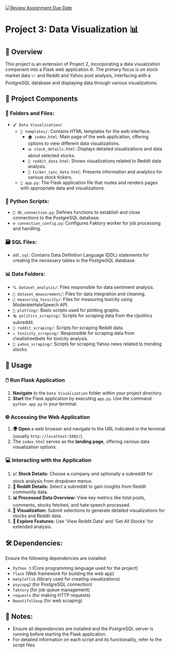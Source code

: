 [![Review Assignment Due Date](https://classroom.github.com/assets/deadline-readme-button-24ddc0f5d75046c5622901739e7c5dd533143b0c8e959d652212380cedb1ea36.svg)](https://classroom.github.com/a/QM6TDYML)

<!-- 
# Project Title

## Table of Contents
1. [Introduction](#introduction)
2. [File Descriptions](#file-descriptions)
3. [Installation](#installation)
4. [Usage](#usage)

## Introduction
Brief description of the project.

## File Descriptions
- `file1.ext`: Brief description of what `file1.ext` does.
- `file2.ext`: Brief description of what `file2.ext` does.
- `file3.ext`: Brief description of what `file3.ext` does.
- `directory/`: Brief description of what files in `directory/` do.

## Installation
Instructions for how to install and setup your project.

## Usage
Instructions for how to use your project after it's installed. -->

# Project 3: Data Visualization 📊

## 🌟 Overview
This project is an extension of Project 2, incorporating a data visualization component into a Flask web application 🌐. The primary focus is on stock market data 📈 and Reddit and Yahoo post analysis, interfacing with a PostgreSQL database and displaying data through various visualizations.

## 📁 Project Components

### 📂 Folders and Files:

- `🖌️ Data Visualization/`
  - `📄 templates/`: Contains HTML templates for the web interface.
    - `🏠 index.html`: Main page of the web application, offering options to view different data visualizations.
    - `📊 stock_details.html`: Displays detailed visualizations and data about selected stocks.
    - `💬 reddit_data.html`: Shows visualizations related to Reddit data analysis.
    - `📝 ticker_sync_data.html`: Presents information and analytics for various stock tickers.
  - `🚀 app.py`: The Flask application file that routes and renders pages with appropriate data and visualizations.

### 🐍 Python Scripts:

- `🔗 db_connection.py`: Defines functions to establish and close connections to the PostgreSQL database.
- `⚙️ connection_config.py`: Configures Faktory worker for job processing and handling.

### 🗃️ SQL Files:

- `ddl.sql`: Contains Data Definition Language (DDL) statements for creating the necessary tables in the PostgreSQL database.

### 📊 Data Folders:

- `🔍 dataset_analysis/`: Files responsible for data sentiment analysis.
- `🧹 dataset_measurement/`: Files for data integration and cleaning.
- `🔬 measuring_toxicity/`: Files for measuring toxicity using ModerateHateSpeech API.
- `🎨 plotting/`: Basic scripts used for plotting graphs.
- `🗞️ politics_scraping/`: Scripts for scraping data from the r/politics subreddit.
- `👥 reddit_scraping/`: Scripts for scraping Reddit data.
- `☣️ toxicity_scraping/`: Responsible for scraping data from r/wallstreetbets for toxicity analysis.
- `📰 yahoo_scraping/`: Scripts for scraping Yahoo news related to trending stocks.


## 🚀 Usage

### 🖱️ Run Flask Application
1. **Navigate** to the `Data Visualization` folder within your project directory.
2. **Start** the Flask application by executing `app.py`. Use the command `python app.py` in your terminal.

### 🌐 Accessing the Web Application
1. **🌍 Open** a web browser and navigate to the URL indicated in the terminal (usually `http://localhost:5001/`).
2. The `index.html` serves as the **landing page**, offering various data visualization options.

### 💻 Interacting with the Application

1. **📈 Stock Details:** Choose a company and optionally a subreddit for stock analysis from dropdown menus.
2. **💬 Reddit Details:** Select a subreddit to gain insights from Reddit community data.
3. **📊 Processed Data Overview:** View key metrics like total posts, comments, stocks fetched, and hate speech processed.
4. **🎨 Visualization:** Submit selections to generate detailed visualizations for stocks and Reddit data.
5. **🔭 Explore Features:** Use 'View Reddit Data' and 'Get All Stocks' for extended analysis.

## 🛠️ Dependencies:

Ensure the following dependencies are installed:

- `Python 3` (Core programming language used for the project)
- `flask` (Web framework for building the web app)
- `matplotlib` (library used for creating visualizations)
- `psycopg2` (for PostgreSQL connection)
- `faktory` (for job queue management)
- `requests` (for making HTTP requests)
- `BeautifulSoup` (for web scraping)

## 📝 Notes:

- Ensure all dependencies are installed and the PostgreSQL server is running before starting the Flask application.
- For detailed information on each script and its functionality, refer to the script files.
